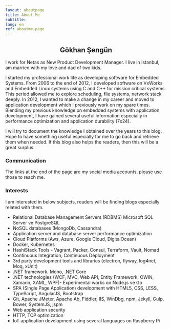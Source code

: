 ```yaml
---
layout: aboutpage
title: About Me
subtitle:
lang: en
ref: aboutme-page 
---
```


<center><h2>Gökhan Şengün</h2></center>

I work for Netas as New Product Development Manager. I live in Istanbul, am married with my love and dad of two kids. 

I started my professional work life as developing software for Embedded Systems. From 2006 to the end of 2012, I developed software on VxWorks and Embedded Linux systems using C and C++ for mission critical systems. This period allowed me to explore scheduling, file systems, network stack deeply. In 2012, I wanted to make a change in my career and moved to application development which I previously work on my spare times. Blending my previous knowledge on embedded systems with application development, I have gained several useful information especially in performance optimization and application durability (7x24).

I will try to document the knowledge I obtained over the years to this blog. Hope to have something useful especially for me to go back and retrieve them when needed. If this blog also helps the readers, then this will be a great surplus. 

### Communication

The links at the end of the page are my social media accounts, please use those to reach me.

### Interests

I am interested in below subjects, readers will be finding blogs especially related with them.

- Relational Database Management Servers (RDBMS) Microsoft SQL Server ve PostgreSQL 
- NoSQL databases (MongoDb, Cassandra)
- Application server and database server performance optimization
- Cloud Platforms (Aws, Azure, Google Cloud, DigitalOcean)
- Docker, Kubernetes
- HashiStack Tools - Vagrant, Packer, Consul, Terraform, Vault, Nomad
- Continuous Integration, Continuous Deployment
- 3rd party development tools and libraries (electron, flyway, log4net, Moq, xUnit)
- .NET framework, Mono, .NET Core
- .NET technologies (WCF, MVC, Web API, Entity Framework, OWIN, Xamarin, XAML, WPF)- Experimental works on Node.js ve Go 
- SPA (Single Page Application) development with HTML5, CSS, LESS, TypeScript, AngularJS, Bootstrap 
- Git, Apache JMeter, Apache Ab, Fiddler, IIS, WinDbg, npm, Jekyll, Gulp, Bower, SystemJS, jspm 
- Web application security
- HTTP, TCP optimization
- IoT application development using several languages on Raspberry Pi

